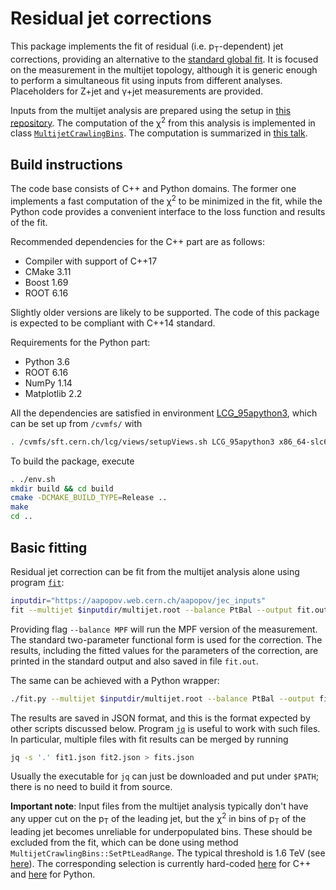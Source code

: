 # Residual jet corrections

This package implements the fit of residual (i.e. p<sub>T</sub>-dependent) jet corrections, providing an alternative to the [standard global fit](https://github.com/miquork/jecsys). It is focused on the measurement in the multijet topology, although it is generic enough to perform a simultaneous fit using inputs from different analyses. Placeholders for Z+jet and &gamma;+jet measurements are provided.

Inputs from the multijet analysis are prepared using the setup in [this repository](https://github.com/andrey-popov/multijet-jec). The computation of the &chi;<sup>2</sup> from this analysis is implemented in class [`MultijetCrawlingBins`](include/MultijetCrawlingBins.hpp). The computation is summarized in [this talk](https://indico.cern.ch/event/780845/#16-multijet-analysis-with-craw).


## Build instructions

The code base consists of C++ and Python domains. The former one implements a fast computation of the &chi;<sup>2</sup> to be minimized in the fit, while the Python code provides a convenient interface to the loss function and results of the fit.

Recommended dependencies for the C++ part are as follows:

  * Compiler with support of C++17
  * CMake 3.11
  * Boost 1.69
  * ROOT 6.16

Slightly older versions are likely to be supported. The code of this package is expected to be compliant with C++14 standard.

Requirements for the Python part: 

  * Python 3.6
  * ROOT 6.16
  * NumPy 1.14
  * Matplotlib 2.2

All the dependencies are satisfied in environment [LCG_95apython3](http://lcginfo.cern.ch/release/95apython3/), which can be set up from `/cvmfs/` with

```sh
. /cvmfs/sft.cern.ch/lcg/views/setupViews.sh LCG_95apython3 x86_64-slc6-gcc8-opt
```

To build the package, execute

```sh
. ./env.sh
mkdir build && cd build
cmake -DCMAKE_BUILD_TYPE=Release ..
make
cd ..
```


## Basic fitting

Residual jet correction can be fit from the multijet analysis alone using program [`fit`](prog/fit.cpp):

```sh
inputdir="https://aapopov.web.cern.ch/aapopov/jec_inputs"
fit --multijet $inputdir/multijet.root --balance PtBal --output fit.out
```

Providing flag `--balance MPF` will run the MPF version of the measurement. The standard two-parameter functional form is used for the correction. The results, including the fitted values for the parameters of the correction, are printed in the standard output and also saved in file `fit.out`.

The same can be achieved with a Python wrapper:

```sh
./fit.py --multijet $inputdir/multijet.root --balance PtBal --output fit.json
```

The results are saved in JSON format, and this is the format expected by other scripts discussed below. Program [`jq`](https://stedolan.github.io/jq/) is useful to work with such files. In particular, multiple files with fit results can be merged by running

```sh
jq -s '.' fit1.json fit2.json > fits.json
```

Usually the executable for `jq` can just be downloaded and put under `$PATH`; there is no need to build it from source.

**Important note**: Input files from the multijet analysis typically don't have any upper cut on the p<sub>T</sub> of the leading jet, but the &chi;<sup>2</sup> in bins of p<sub>T</sub> of the leading jet becomes unreliable for underpopulated bins. These should be excluded from the fit, which can be done using method `MultijetCrawlingBins::SetPtLeadRange`. The typical threshold is 1.6&nbsp;TeV (see [here](https://github.com/andrey-popov/multijet-jec/tree/Run2/analysis#inputs-for-the-fit-of-l3res-corrections)). The corresponding selection is currently hard-coded [here](https://github.com/andrey-popov/multijet-jec-fit/blob/36c35602851a514f50fb7002fbd5b0783c5ef0b4/prog/fit.cpp#L88) for C++ and [here](https://github.com/andrey-popov/multijet-jec-fit/blob/36c35602851a514f50fb7002fbd5b0783c5ef0b4/prog/fit.cpp#L88) for Python.
